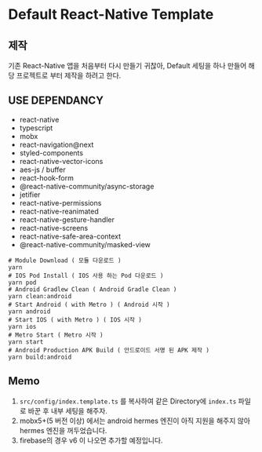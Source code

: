 # Default React-Native Template

## 제작

기존 React-Native 앱을 처음부터 다시 만들기 귀찮아, Default 세팅을 하나 만들어 해당 프로젝트로 부터 제작을 하려고 한다.

## USE DEPENDANCY

- react-native
- typescript
- mobx
- react-navigation@next
- styled-components
- react-native-vector-icons
- aes-js / buffer
- react-hook-form
- @react-native-community/async-storage
- jetifier
- react-native-permissions
- react-native-reanimated
- react-native-gesture-handler
- react-native-screens
- react-native-safe-area-context
- @react-native-community/masked-view

```[bash]
# Module Download ( 모듈 다운로드 )
yarn
# IOS Pod Install ( IOS 사용 하는 Pod 다운로드 )
yarn pod
# Android Gradlew Clean ( Android Gradle Clean )
yarn clean:android
# Start Android ( with Metro ) ( Android 시작 )
yarn android
# Start IOS ( with Metro ) ( IOS 시작 )
yarn ios
# Metro Start ( Metro 시작 )
yarn start
# Android Production APK Build ( 안드로이드 서명 된 APK 제작 )
yarn build:android
```

## Memo

1. `src/config/index.template.ts` 를 복사하여 같은 Directory에 `index.ts` 파일로 바꾼 후 내부 세팅을 해주자.
2. mobx5+(5 버전 이상) 에서는 android hermes 엔진이 아직 지원을 해주지 않아 hermes 엔진을 꺼두었습니다.
3. firebase의 경우 v6 이 나오면 추가할 예정입니다.

